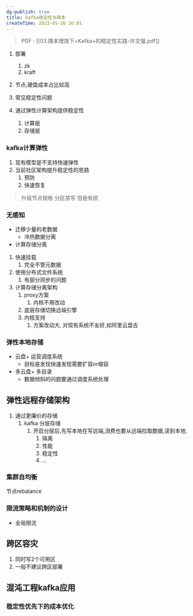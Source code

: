 ```yaml
---
dg-publish: true
title: kafka稳定性与降本
createTime: 2023-05-26 16:01  
---
```


>PDF : [[03.降本增效下+Kafka+的稳定性实践-许文强.pdf]]

1. 部署
	1. zk
	2. kraft

2. 节点,硬盘成本占比较高
3. 常见稳定性问题
4. 通过弹性计算架构提供稳定性
	1. 计算层
	2. 存储层

### kafka计算弹性

1. 现有模型是不支持快速弹性
2. 当前社区架构提升稳定性的思路
	1. 预防
	2. 快速恢复
> 升级节点规格
> 分区禁写
> 但是有损

### **无感知**

- 迁移少量的老数据
	- 冷热数据分离
- 计算存储分离


1. 快速挂载
	1. 完全不管元数据
2. 使用分布式文件系统
	1. 有部分同步的问题
3. 计算存储分离架构
	1. proxy方案
		1. 内核不用改动
	2. 底层存储切换远端引擎
	3. 内核支持
		1. 方案改动大, 对现有系统不友好,如阿里云盘古

### 弹性本地存储

- 云盘+ 运营调度系统
	- 目标是发现快速发现需要扩容or缩容
- 多云盘+ 多目录
	- 数据倾斜的问题要通过调度系统处理

## 弹性远程存储架构

1. 通过更廉价的存储
	1. kafka 分层存储
		1. 开启分层后,先写本地在写远端,消费也要从远端拉取数据,读到本地.
			1. 隔离
			2. 性能
			3. 稳定性
			4. ...

### 集群自均衡

节点rebalance

### 限流策略和机制的设计
- 全局限流

## 跨区容灾
1. 同时写2个可用区
2. 一般不建议跨区部署

## 混沌工程kafka应用

### 稳定性优先下的成本优化

